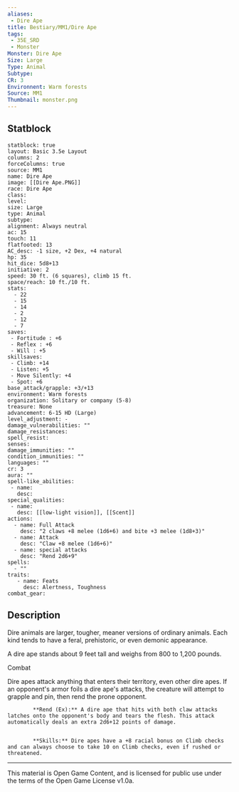 ```yaml
---
aliases:
 - Dire Ape
title: Bestiary/MM1/Dire Ape
tags: 
 - 35E_SRD
 - Monster
Monster: Dire Ape
Size: Large
Type: Animal
Subtype: 
CR: 3
Environnent: Warm forests
Source: MM1
Thumbnail: monster.png
---
```


## Statblock

```statblock
statblock: true
layout: Basic 3.5e Layout
columns: 2
forceColumns: true
source: MM1 
name: Dire Ape
image: [[Dire Ape.PNG]]
race: Dire Ape
class: 
level: 
size: Large
type: Animal
subtype: 
alignment: Always neutral
ac: 15
touch: 11
flatfooted: 13
AC_desc: -1 size, +2 Dex, +4 natural
hp: 35
hit_dice: 5d8+13
initiative: 2
speed: 30 ft. (6 squares), climb 15 ft.
space/reach: 10 ft./10 ft.
stats:
  - 22
  - 15
  - 14
  - 2
  - 12
  - 7
saves:
 - Fortitude : +6
 - Reflex : +6
 - Will : +5
skillsaves:
 - Climb: +14
 - Listen: +5
 - Move Silently: +4
 - Spot: +6
base_attack/grapple: +3/+13
environment: Warm forests
organization: Solitary or company (5-8)
treasure: None
advancement: 6-15 HD (Large)
level_adjustment: -
damage_vulnerabilities: ""
damage_resistances: 
spell_resist: 
senses: 
damage_immunities: ""
condition_immunities: ""
languages: ""
cr: 3
aura: ""
spell-like_abilities:
 - name: 
   desc: 
special_qualities:
 - name:
   desc: [[low-light vision]], [[Scent]]
actions:
  - name: Full Attack
    desc: "2 claws +8 melee (1d6+6) and bite +3 melee (1d8+3)"
  - name: Attack
    desc: "Claw +8 melee (1d6+6)"
  - name: special attacks
    desc: "Rend 2d6+9"
spells:
  - ""
traits:
   - name: Feats
     desc: Alertness, Toughness
combat_gear:  
```

## Description



Dire animals are larger, tougher, meaner versions of ordinary animals. Each kind tends to have a feral, prehistoric, or even demonic appearance.

A dire ape stands about 9 feet tall and weighs from 800 to 1,200 pounds.

Combat

Dire apes attack anything that enters their territory, even other dire apes. If an opponent's armor foils a dire ape's attacks, the creature will attempt to grapple and pin, then rend the prone opponent.


            **Rend (Ex):** A dire ape that hits with both claw attacks latches onto the opponent's body and tears the flesh. This attack automatically deals an extra 2d6+12 points of damage.


            **Skills:** Dire apes have a +8 racial bonus on Climb checks and can always choose to take 10 on Climb checks, even if rushed or threatened.

---

This material is Open Game Content, and is licensed for public use under the terms of the Open Game License v1.0a.
